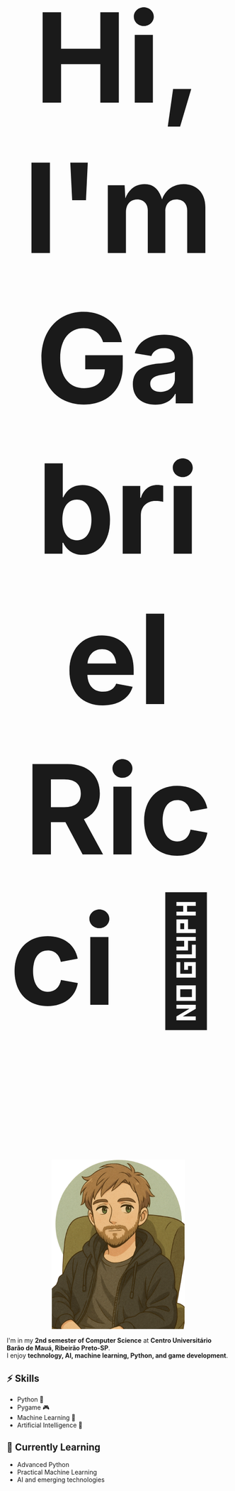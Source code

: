 <div align="center">

<p style="font-size: 20em; font-weight: bold;">Hi, I'm Gabriel Ricci 👋</p>
<img src="avatar_image.png" alt="avatar_image" width="300"/>

</div>

I'm in my **2nd semester of Computer Science** at **Centro Universitário Barão de Mauá, Ribeirão Preto-SP**.  
I enjoy **technology, AI, machine learning, Python, and game development**.

## ⚡ Skills
- Python 🐍
- Pygame 🎮
- Machine Learning 🤖
- Artificial Intelligence 🧠

## 🌱 Currently Learning
- Advanced Python
- Practical Machine Learning
- AI and emerging technologies
